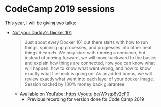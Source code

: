 # CodeCamp 2019 sessions

This year, I will be giving two talks:

- [Not your Daddy's Docker 101](./Docker101.md)
  > Just about every Docker 101 out there starts with how to run things, spinning up processes, and progresses into other neat things it can do. We may start with running a container, but instead of moving forward, we will move backward to the basics and explain how things are connected, how you can know what will happen, how to know what went wrong, and how to know exactly what the heck is going on.
  > As an added bonus, we will review exactly what went into each layer of your docker image.
  > Session backed by 100% money back guarantee
  - Available on YouTube: <https://youtu.be/WXstp6v2cF0>
    - Previous recording for version done for Code Camp 2019
